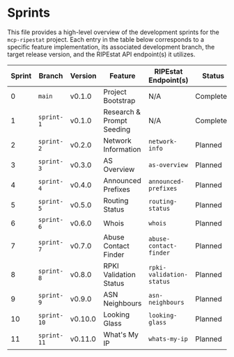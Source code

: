 # Sprints

This file provides a high-level overview of the development sprints for the `mcp-ripestat` project. Each entry in the table below corresponds to a specific feature implementation, its associated development branch, the target release version, and the RIPEstat API endpoint(s) it utilizes.

| Sprint | Branch | Version | Feature | RIPEstat Endpoint(s) | Status |
|--------|--------|---------|---------|----------------------|--------|
| 0 | `main` | v0.1.0 | Project Bootstrap | N/A | Completed |
| 1 | `sprint-1` | v0.1.0 | Research & Prompt Seeding | N/A | Completed |
| 2 | `sprint-2` | v0.2.0 | Network Information | `network-info` | Planned |
| 3 | `sprint-3` | v0.3.0 | AS Overview | `as-overview` | Planned |
| 4 | `sprint-4` | v0.4.0 | Announced Prefixes | `announced-prefixes` | Planned |
| 5 | `sprint-5` | v0.5.0 | Routing Status | `routing-status` | Planned |
| 6 | `sprint-6` | v0.6.0 | Whois | `whois` | Planned |
| 7 | `sprint-7` | v0.7.0 | Abuse Contact Finder | `abuse-contact-finder` | Planned |
| 8 | `sprint-8` | v0.8.0 | RPKI Validation Status | `rpki-validation-status` | Planned |
| 9 | `sprint-9` | v0.9.0 | ASN Neighbours | `asn-neighbours` | Planned |
| 10 | `sprint-10` | v0.10.0 | Looking Glass | `looking-glass` | Planned |
| 11 | `sprint-11` | v0.11.0 | What's My IP | `whats-my-ip` | Planned |
